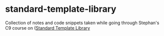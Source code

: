 # standard-template-library

Collection of notes and code snippets taken while going through Stephan's C9 course on ([Standard Template Library](https://channel9.msdn.com/Series/C9-Lectures-Stephan-T-Lavavej-Standard-Template-Library-STL-)

